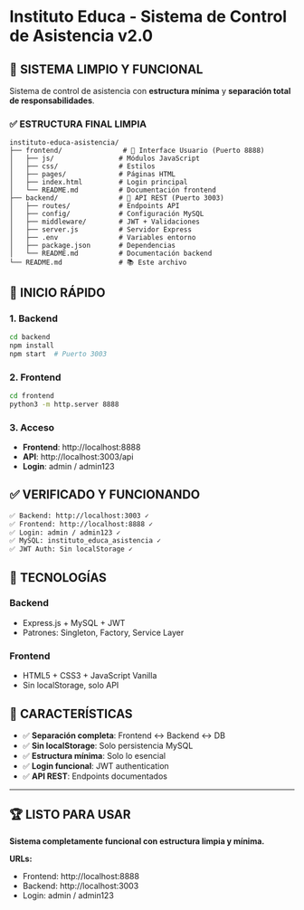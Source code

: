 # Instituto Educa - Sistema de Control de Asistencia v2.0

## 🎯 **SISTEMA LIMPIO Y FUNCIONAL**

Sistema de control de asistencia con **estructura mínima** y **separación total de responsabilidades**.

### ✅ **ESTRUCTURA FINAL LIMPIA**

```
instituto-educa-asistencia/
├── frontend/               # 🎨 Interface Usuario (Puerto 8888)
│   ├── js/                # Módulos JavaScript
│   ├── css/               # Estilos
│   ├── pages/             # Páginas HTML
│   ├── index.html         # Login principal
│   └── README.md          # Documentación frontend
├── backend/               # 🔧 API REST (Puerto 3003)
│   ├── routes/            # Endpoints API
│   ├── config/            # Configuración MySQL
│   ├── middleware/        # JWT + Validaciones
│   ├── server.js          # Servidor Express
│   ├── .env               # Variables entorno
│   ├── package.json       # Dependencias
│   └── README.md          # Documentación backend
└── README.md              # 📚 Este archivo
```

## 🚀 **INICIO RÁPIDO**

### **1. Backend**
```bash
cd backend
npm install
npm start  # Puerto 3003
```

### **2. Frontend**
```bash
cd frontend
python3 -m http.server 8888
```

### **3. Acceso**
- **Frontend**: http://localhost:8888
- **API**: http://localhost:3003/api
- **Login**: admin / admin123

## ✅ **VERIFICADO Y FUNCIONANDO**

```bash
✅ Backend: http://localhost:3003 ✓
✅ Frontend: http://localhost:8888 ✓
✅ Login: admin / admin123 ✓
✅ MySQL: instituto_educa_asistencia ✓
✅ JWT Auth: Sin localStorage ✓
```

## 🔧 **TECNOLOGÍAS**

### Backend
- Express.js + MySQL + JWT
- Patrones: Singleton, Factory, Service Layer

### Frontend  
- HTML5 + CSS3 + JavaScript Vanilla
- Sin localStorage, solo API

## 🎯 **CARACTERÍSTICAS**

- ✅ **Separación completa**: Frontend ↔ Backend ↔ DB
- ✅ **Sin localStorage**: Solo persistencia MySQL
- ✅ **Estructura mínima**: Solo lo esencial
- ✅ **Login funcional**: JWT authentication
- ✅ **API REST**: Endpoints documentados

---

## 🏆 **LISTO PARA USAR**

**Sistema completamente funcional con estructura limpia y mínima.**

**URLs:**
- Frontend: http://localhost:8888
- Backend: http://localhost:3003  
- Login: admin / admin123
